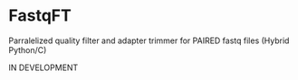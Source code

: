 # FastqFT
Parralelized quality filter and adapter trimmer for PAIRED fastq files (Hybrid Python/C)


IN DEVELOPMENT
